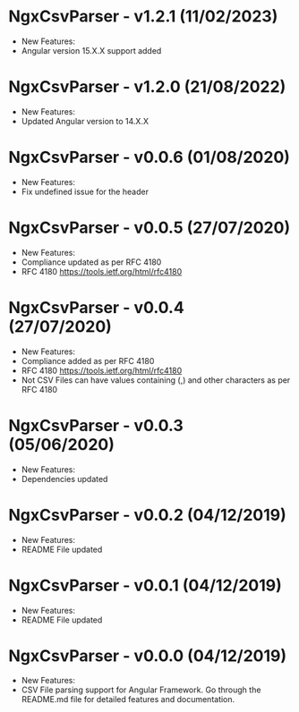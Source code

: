 # NgxCsvParser - v1.2.1 (11/02/2023)
* New Features:
* Angular version 15.X.X support added

# NgxCsvParser - v1.2.0 (21/08/2022)
* New Features:
* Updated Angular version to 14.X.X

# NgxCsvParser - v0.0.6 (01/08/2020)
* New Features:
* Fix undefined issue for the header

# NgxCsvParser - v0.0.5 (27/07/2020)
* New Features:
* Compliance updated as per RFC 4180
* RFC 4180 https://tools.ietf.org/html/rfc4180

# NgxCsvParser - v0.0.4 (27/07/2020)
* New Features:
* Compliance added as per RFC 4180
* RFC 4180 https://tools.ietf.org/html/rfc4180
* Not CSV Files can have values containing (,) and other characters as per RFC 4180

# NgxCsvParser - v0.0.3 (05/06/2020)
* New Features:
* Dependencies updated

# NgxCsvParser - v0.0.2 (04/12/2019)
* New Features:
* README File updated

# NgxCsvParser - v0.0.1 (04/12/2019)
* New Features:
* README File updated

# NgxCsvParser - v0.0.0 (04/12/2019)
* New Features:
* CSV File parsing support for Angular Framework. Go through the README.md file for detailed features and documentation.